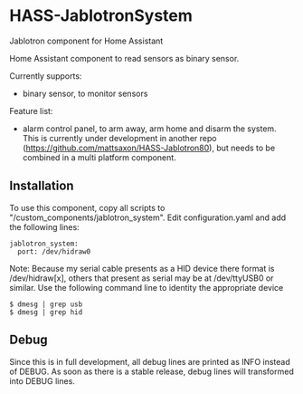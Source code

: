 # HASS-JablotronSystem
Jablotron component for Home Assistant




Home Assistant component to read sensors as binary sensor.

Currently supports:
- binary sensor, to monitor sensors

Feature list:
- alarm control panel, to arm away, arm home and disarm the system. This is currently under development in another repo (https://github.com/mattsaxon/HASS-Jablotron80), but needs to be combined in a multi platform component.

## Installation
To use this component, copy all scripts to "<home assistant config dir>/custom_components/jablotron_system".
Edit configuration.yaml and add the following lines:

```
jablotron_system:
  port: /dev/hidraw0
```

Note: Because my serial cable presents as a HID device there format is /dev/hidraw[x], others that present as serial may be at /dev/ttyUSB0 or similar. Use the following command line to identity the appropriate device

```
$ dmesg | grep usb
$ dmesg | grep hid
```

## Debug

Since this is in full development, all debug lines are printed as INFO instead of DEBUG.
As soon as there is a stable release, debug lines will transformed into DEBUG lines.

